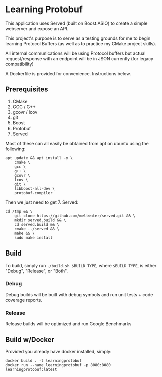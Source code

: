 # Learning Protobuf

This application uses Served (built on Boost.ASIO) to create a simple webserver and expose an API. 

This project's purpose is to serve as a testing grounds for me to begin learning Protocol Buffers (as well as to practice my CMake project skills). 

All internal communications will be using Protocol buffers but actual request/response with an endpoint will be in JSON currently (for legacy compatibility) 

A Dockerfile is provided for convenience. Instructions below. 

## Prerequisites

1. CMake
2. GCC / G++
3. gcovr / lcov
4. git
5. Boost 
6. Protobuf
7. Served

Most of these can all easily be obtained from apt on ubuntu using the following: 
```
apt update && apt install -y \
    cmake \
    gcc \
    g++ \
    gcovr \
    lcov \
    git \
    libboost-all-dev \
    protobuf-compiler
```

Then we just need to get 7. Served:
```
cd /tmp && \
    git clone https://github.com/meltwater/served.git && \
    mkdir served.build && \
    cd served.build && \
    cmake ../served && \
    make && \
    sudo make install
```

## Build

To build, simply run `./build.sh $BUILD_TYPE`, where `$BUILD_TYPE`, is either "Debug", "Release", or "Both".

### Debug
Debug builds will be built with debug symbols and run unit tests + code coverage reports.
### Release
Release builds will be optimized and run Google Benchmarks

## Build w/Docker

Provided you already have docker installed, simply:
```
docker build . -t learningprotobuf
docker run --name learningprotobuf -p 8080:8080 learningprotobuf:latest
```
